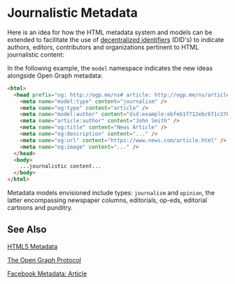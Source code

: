 # Journalistic Metadata

Here is an idea for how the HTML metadata system and models can be extended to facilitate the use of [decentralized identifiers](https://github.com/WebOfTrustInfo/rebooting-the-web-of-trust-fall2017/blob/master/topics-and-advance-readings/did-primer.md) (DID's) to indicate authors, editors, contributors and organizations pertinent to HTML journalistic content:

In the following example, the `model` namespace indicates the new ideas alongside Open Graph metadata:
```html
<html>
  <head prefix="og: http://ogp.me/ns# article: http://ogp.me/ns/article# model: http://example.com#">
    <meta name="model:type" content="journalism" />
    <meta name="og:type" content="article" />
    <meta name="model:author" content="did:example:ebfeb1f712ebc6f1c276e12ec21" />
    <meta name="article:author" content="John Smith" />
    <meta name="og:title" content="News Article" />
    <meta name="og:description" content="..." />
    <meta name="og:url" content="https://www.news.com/article.html" />
    <meta name="og:image" content="..." />
  </head>
  <body>
    ...journalistic content...
  </body>
</html>
```

Metadata models envisioned include types: `journalism` and `opinion`, the latter encompassing newspaper columns, editorials, op-eds, editorial cartoons and punditry.

## See Also
[HTML5 Metadata](https://www.w3.org/TR/html5/document-metadata.html)

[The Open Graph Protocol](http://ogp.me/)

[Facebook Metadata: Article](https://developers.facebook.com/docs/reference/opengraph/object-type/article/)
